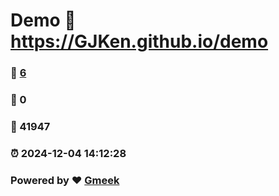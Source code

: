 # Demo :link: https://GJKen.github.io/demo 
### :page_facing_up: [6](https://GJKen.github.io/demo/tag.html) 
### :speech_balloon: 0 
### :hibiscus: 41947 
### :alarm_clock: 2024-12-04 14:12:28 
### Powered by :heart: [Gmeek](https://github.com/Meekdai/Gmeek)
